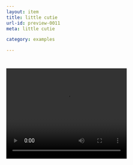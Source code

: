 ```yaml
---
layout: item
title: little cutie
url-id: preview-0011
meta: little cutie

category: examples

---
```


<div class="embed-responsive embed-responsive-16by9" style="margin-top: 40px;">
  <video width="320" height="240" controls>
	  <source src="../../assets/video/video-0011.mp4" type="video/mp4">
	Your browser does not support the video tag.
  </video>
</div>


